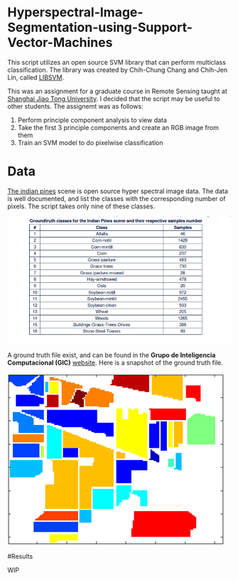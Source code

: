 # Hyperspectral-Image-Segmentation-using-Support-Vector-Machines
This script utilizes an open source SVM library that can perform multiclass classification. The library was created by Chih-Chung Chang and Chih-Jen Lin, called [LIBSVM](https://www.csie.ntu.edu.tw/~cjlin/libsvm/).

This was an assignment for a graduate course in Remote Sensing taught at [Shanghai Jiao Tong University](www.sjtu.edu.cn). I decided that the script may be useful to other students. The assignemt was as follows:
1. Perform principle component analysis to view data
2. Take the first 3 principle components and create an RGB image from them
3. Train an SVM model to do pixelwise classification

# Data

[The indian pines](http://www.ehu.eus/ccwintco/index.php?title=Hyperspectral_Remote_Sensing_Scenes#Indian_Pines) scene is open source hyper spectral image data. The data is well documented, and list the classes with the corresponding number of pixels. The script takes only nine of these classes. 

![classes](classes.png)


A ground truth file exist, and can be found in the **Grupo de Inteligencia Computacional (GIC)** [website](http://www.ehu.eus/ccwintco/index.php?title=Archivo:Indian_pines_gt.png). Here is a snapshot of the ground truth file. 

![Ground](Indian_pines_gt.png)


#Results

WIP
